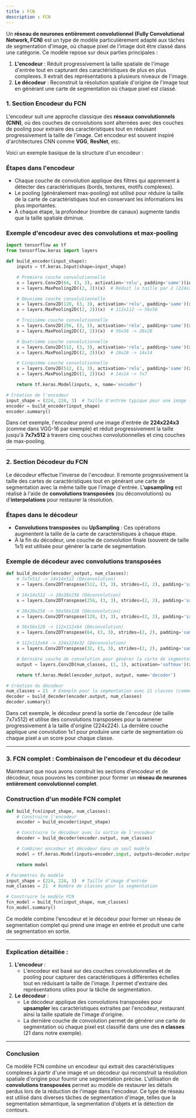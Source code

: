 ```yaml
---
title : FCN
description : FCN
---
```


Un **réseau de neurones entièrement convolutionnel (Fully Convolutional Network, FCN)** est un type de modèle particulièrement adapté aux tâches de segmentation d'image, où chaque pixel de l'image doit être classé dans une catégorie. Ce modèle repose sur deux parties principales :

1. **L'encodeur** : Réduit progressivement la taille spatiale de l'image d'entrée tout en capturant des caractéristiques de plus en plus complexes. Il extrait des représentations à plusieurs niveaux de l'image.
2. **Le décodeur** : Reconstruit la résolution spatiale d'origine de l'image tout en générant une carte de segmentation où chaque pixel est classé.

### **1. Section Encodeur du FCN**

L'encodeur suit une approche classique des **réseaux convolutionnels (CNN)**, où des couches de convolutions sont alternées avec des couches de pooling pour extraire des caractéristiques tout en réduisant progressivement la taille de l'image. Cet encodeur est souvent inspiré d'architectures CNN comme **VGG**, **ResNet**, etc.

Voici un exemple basique de la structure d'un encodeur :

### **Étapes dans l'encodeur** 

- Chaque couche de convolution applique des filtres qui apprennent à détecter des caractéristiques (bords, textures, motifs complexes).
- Le pooling (généralement max-pooling) est utilisé pour réduire la taille de la carte de caractéristiques tout en conservant les informations les plus importantes.
- À chaque étape, la profondeur (nombre de canaux) augmente tandis que la taille spatiale diminue.

### **Exemple d'encodeur avec des convolutions et max-pooling** 

```python
import tensorflow as tf
from tensorflow.keras import layers

def build_encoder(input_shape):
    inputs = tf.keras.Input(shape=input_shape)

    # Première couche convolutionnelle
    x = layers.Conv2D(64, (3, 3), activation='relu', padding='same')(inputs)
    x = layers.MaxPooling2D((2, 2))(x)  # Réduit la taille par 2 (224x224 -> 112x112)

    # Deuxième couche convolutionnelle
    x = layers.Conv2D(128, (3, 3), activation='relu', padding='same')(x)
    x = layers.MaxPooling2D((2, 2))(x)  # 112x112 -> 56x56

    # Troisième couche convolutionnelle
    x = layers.Conv2D(256, (3, 3), activation='relu', padding='same')(x)
    x = layers.MaxPooling2D((2, 2))(x)  # 56x56 -> 28x28

    # Quatrième couche convolutionnelle
    x = layers.Conv2D(512, (3, 3), activation='relu', padding='same')(x)
    x = layers.MaxPooling2D((2, 2))(x)  # 28x28 -> 14x14

    # Cinquième couche convolutionnelle
    x = layers.Conv2D(512, (3, 3), activation='relu', padding='same')(x)
    x = layers.MaxPooling2D((2, 2))(x)  # 14x14 -> 7x7

    return tf.keras.Model(inputs, x, name='encoder')

# Création de l'encodeur
input_shape = (224, 224, 3)  # Taille d'entrée typique pour une image (par exemple, ImageNet)
encoder = build_encoder(input_shape)
encoder.summary()

```

Dans cet exemple, l'encodeur prend une image d'entrée de **224x224x3** (comme dans VGG-16 par exemple) et réduit progressivement la taille jusqu'à **7x7x512** à travers cinq couches convolutionnelles et cinq couches de max-pooling.

---

### **2. Section Décodeur du FCN**

Le décodeur effectue l'inverse de l'encodeur. Il remonte progressivement la taille des cartes de caractéristiques tout en générant une carte de segmentation avec la même taille que l'image d'entrée. L'**upsampling** est réalisé à l'aide de **convolutions transposées** (ou déconvolutions) ou d'**interpolations** pour restaurer la résolution.

### **Étapes dans le décodeur** 

- **Convolutions transposées** ou **UpSampling** : Ces opérations augmentent la taille de la carte de caractéristiques à chaque étape.
- À la fin du décodeur, une couche de convolution finale (souvent de taille 1x1) est utilisée pour générer la carte de segmentation.

### **Exemple de décodeur avec convolutions transposées** 

```python
def build_decoder(encoder_output, num_classes):
    # 7x7x512 -> 14x14x512 (Déconvolution)
    x = layers.Conv2DTranspose(512, (3, 3), strides=(2, 2), padding='same', activation='relu')(encoder_output)

    # 14x14x512 -> 28x28x256 (Déconvolution)
    x = layers.Conv2DTranspose(256, (3, 3), strides=(2, 2), padding='same', activation='relu')(x)

    # 28x28x256 -> 56x56x128 (Déconvolution)
    x = layers.Conv2DTranspose(128, (3, 3), strides=(2, 2), padding='same', activation='relu')(x)

    # 56x56x128 -> 112x112x64 (Déconvolution)
    x = layers.Conv2DTranspose(64, (3, 3), strides=(2, 2), padding='same', activation='relu')(x)

    # 112x112x64 -> 224x224x32 (Déconvolution)
    x = layers.Conv2DTranspose(32, (3, 3), strides=(2, 2), padding='same', activation='relu')(x)

    # Dernière couche de convolution pour générer la carte de segmentation
    output = layers.Conv2D(num_classes, (1, 1), activation='softmax')(x)

    return tf.keras.Model(encoder_output, output, name='decoder')

# Création du décodeur
num_classes = 21  # Exemple pour la segmentation avec 21 classes (comme PASCAL VOC)
decoder = build_decoder(encoder.output, num_classes)
decoder.summary()

```

Dans cet exemple, le décodeur prend la sortie de l'encodeur (de taille 7x7x512) et utilise des convolutions transposées pour la ramener progressivement à la taille d'origine (224x224). La dernière couche applique une convolution 1x1 pour produire une carte de segmentation où chaque pixel a un score pour chaque classe.

---

### **3. FCN complet : Combinaison de l'encodeur et du décodeur**

Maintenant que nous avons construit les sections d'encodeur et de décodeur, nous pouvons les combiner pour former un **réseau de neurones entièrement convolutionnel complet**.

### **Construction d'un modèle FCN complet** 

```python
def build_fcn(input_shape, num_classes):
    # Construire l'encodeur
    encoder = build_encoder(input_shape)

    # Construire le décodeur avec la sortie de l'encodeur
    decoder = build_decoder(encoder.output, num_classes)

    # Combiner encodeur et décodeur dans un seul modèle
    model = tf.keras.Model(inputs=encoder.input, outputs=decoder.output, name='FCN')

    return model

# Paramètres du modèle
input_shape = (224, 224, 3)  # Taille d'image d'entrée
num_classes = 21  # Nombre de classes pour la segmentation

# Construire le modèle FCN
fcn_model = build_fcn(input_shape, num_classes)
fcn_model.summary()

```

Ce modèle combine l'encodeur et le décodeur pour former un réseau de segmentation complet qui prend une image en entrée et produit une carte de segmentation en sortie.

---

### **Explication détaillée :**

1. **L'encodeur** :
    - L'encodeur est basé sur des couches convolutionnelles et de pooling pour capturer des caractéristiques à différentes échelles tout en réduisant la taille de l'image. Il permet d'extraire des représentations utiles pour la tâche de segmentation.
2. **Le décodeur** :
    - Le décodeur applique des convolutions transposées pour **upsampler** les caractéristiques extraites par l'encodeur, restaurant ainsi la taille spatiale de l'image d'origine.
    - La dernière couche de convolution permet de générer une carte de segmentation où chaque pixel est classifié dans une des **n classes** (21 dans notre exemple).

---

### **Conclusion**

Ce modèle FCN combine un encodeur qui extrait des caractéristiques complexes à partir d'une image et un décodeur qui reconstruit la résolution spatiale d'origine pour fournir une segmentation précise. L'utilisation de **convolutions transposées** permet au modèle de restaurer les détails perdus lors de la réduction de l'image dans l'encodeur. Ce type de réseau est utilisé dans diverses tâches de segmentation d'image, telles que la segmentation sémantique, la segmentation d'objets et la détection de contours.